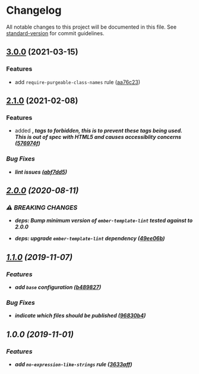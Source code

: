 # Changelog

All notable changes to this project will be documented in this file. See [standard-version](https://github.com/conventional-changelog/standard-version) for commit guidelines.

## [3.0.0](https://github.com/movableink/template-lint-plugin/compare/v2.1.0...v3.0.0) (2021-03-15)

### Features

- add `require-purgeable-class-names` rule ([aa76c23](https://github.com/movableink/template-lint-plugin/commit/aa76c2306e73c6890b0b9ad8ca7de798ef957ee1))

## [2.1.0](https://github.com/movableink/template-lint-plugin/compare/v2.0.0...v2.1.0) (2021-02-08)

### Features

- added <b>, <i> tags to forbidden, this is to prevent these tags being used. This is out of spec with HTML5 and causes accessiblity concerns ([576974f](https://github.com/movableink/template-lint-plugin/commit/576974fb2eb13a679fe96ad374155db76a342a4f))

### Bug Fixes

- lint issues ([abf7dd5](https://github.com/movableink/template-lint-plugin/commit/abf7dd5169db8a876f256a8ac49361b4aa8270ec))

## [2.0.0](https://github.com/movableink/template-lint-plugin/compare/v1.1.0...v2.0.0) (2020-08-11)

### ⚠ BREAKING CHANGES

- **deps:** Bump minimum version of `ember-template-lint` tested against to 2.0.0

- **deps:** upgrade `ember-template-lint` dependency ([49ee06b](https://github.com/movableink/template-lint-plugin/commit/49ee06b84d8218920784c954c4e24cf9c3610968))

## [1.1.0](https://github.com/movableink/template-lint-plugin/compare/v1.0.0...v1.1.0) (2019-11-07)

### Features

- add `base` configuration ([b489827](https://github.com/movableink/template-lint-plugin/commit/b489827f58eed7827ff4b487a118595b2d5f8e8f))

### Bug Fixes

- indicate which files should be published ([96830b4](https://github.com/movableink/template-lint-plugin/commit/96830b4dc64feb9e679829a79d3b8505652b326b))

## 1.0.0 (2019-11-01)

### Features

- add `no-expression-like-strings` rule ([3633aff](https://github.com/movableink/template-lint-plugin/commit/3633aff0d915adaaa544722fd9ef850fb14307e6))
